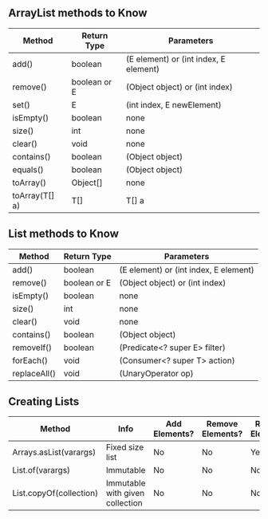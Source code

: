 ## ArrayList methods to Know

| Method        | Return Type          | Parameters                            |
|---------------|----------------------|---------------------------------------|
|add()          | boolean              | (E element) or (int index, E element) |
|remove()       | boolean or E         | (Object object) or (int index)        |
|set()          | E                    | (int index, E newElement)             |
|isEmpty()      | boolean              | none                                  |
|size()         | int                  | none                                  |
|clear()        | void                 | none                                  |
|contains()     | boolean              | (Object object)                       |
|equals()       | boolean              | (Object object)                       |
|toArray()      |Object[]              | none                                  |
|toArray(T[] a) |T[]                   | T[] a                                 |


## List methods to Know

| Method        | Return Type          | Parameters                            |
|---------------|----------------------|---------------------------------------|
|add()          | boolean              | (E element) or (int index, E element) |
|remove()       | boolean or E         | (Object object) or (int index)        |
|isEmpty()      | boolean              | none                                  |
|size()         | int                  | none                                  |
|clear()        | void                 | none                                  |
|contains()     | boolean              | (Object object)                       |
|removeIf()     | boolean              | (Predicate<? super E> filter)         |
|forEach()      | void                 | (Consumer<? super T> action)          |
|replaceAll()   | void                 | (UnaryOperator<E> op)                 |


## Creating Lists

| Method                | Info                            | Add Elements?| Remove Elements? | Replace Elements? |
|-----------------------|---------------------------------|--------------|------------------|-------------------|
|Arrays.asList(varargs) | Fixed size list                 | No           | No               | Yes               |
|List.of(varargs)       | Immutable                       | No           | No               | No                |
|List.copyOf(collection)| Immutable with given collection | No           | No               | No                |
